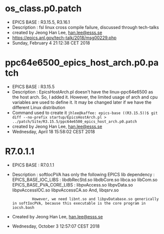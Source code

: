 # os_class.p0.patch

* EPICS BASE : R3.15.5, R3.16.1
* Description : fsl linux cross compile failure, discussed through tech-talks
* created by Jeong Han Lee, han.lee@esss.se
* https://epics.anl.gov/tech-talk/2018/msg00229.php
* Sunday, February  4 21:12:38 CET 2018

# ppc64e6500_epics_host_arch.p0.patch

* EPICS BASE  : R3.15.5
* Description : EpicsHostArch.pl doesn't have the linux-ppc64e6500 as the host arch.
                So, I added it. However, the limited usage of arch and cpu variables
				are used to define it. It may be changed later if we have the different
				Linux distribution
* Command used to create it
```jhlee@kaffee: epics-base ((R3.15.5))$ git diff --no-prefix startup/EpicsHostArch.pl > ../patch/Site/R3.15.5/ppc64e6500_epics_host_arch.p0.patch```
* created by Jeong Han Lee, han.lee@esss.se
* Wednesday, April 18 15:58:02 CEST 2018


# R7.0.1.1

* EPICS BASE : R7.0.1.1
* Description : softIocPVA has only the following EPICS lib dependency :
               EPICS_BASE_IOC_LIBS  : libdbRecStd.so libdbCore.so libca.so libCom.so
			   EPICS_BASE_PVA_CORE_LIBS : libpvAccess.so libpvData.so libpvAccessIOC.so libpvAccessCA.so
	           And, libqsrv.so
			   
			   However, we need libnt.so and libpvDatabase.so generically in softIocPVA, because this executable is the core program in iocsh.bash
			   
* Created by Jeong Han Lee, han.lee@esss.se
* Wednesday, October  3 12:57:07 CEST 2018
			    
